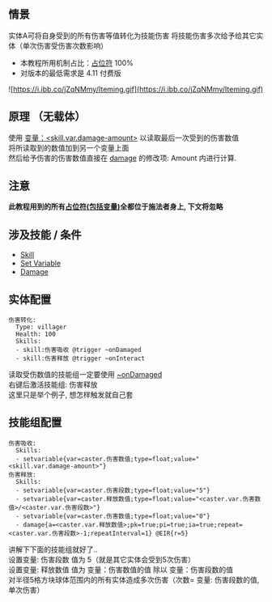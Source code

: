 情景
------
实体A可将自身受到的所有伤害等值转化为技能伤害
将技能伤害多次给予给其它实体（单次伤害受伤害次数影响）

- 本教程所用机制占比：[占位符](/技能/占位符) 100%
- 对版本的最低需求是 4.11 付费版

![https://i.ibb.co/jZqNMmy/Iteming.gif](https://i.ibb.co/jZqNMmy/Iteming.gif)


原理 （无载体）
------

使用 [变量：<skill.var.damage-amount>](/技能/变量) 以读取最后一次受到的伤害数值  
将所读取到的数值加到另一个变量上面  
然后给予伤害的伤害数值直接在 [damage](/技能/列表/damage) 的修改项: Amount 内进行计算.

注意
------

**此教程用到的所有[占位符(包括变量)](/技能/占位符)全都位于施法者身上, 下文将忽略**

涉及技能 / 条件
------

- [Skill](/技能/列表/skill)
- [Set Variable](/技能/列表/setvariable)
- [Damage](/技能/列表/damage)

实体配置
-------

    伤害转化:
      Type: villager
      Health: 100
      Skills:
      - skill:伤害吸收 @trigger ~onDamaged
      - skill:伤害释放 @trigger ~onInteract

读取受伤数值的技能组一定要使用 [~onDamaged](/技能/触发器)  
右键后激活技能组: 伤害释放  
这里只是举个例子, 想怎样触发就自己套

技能组配置
------

    伤害吸收:
      Skills:
      - setvariable{var=caster.伤害数值;type=float;value="<skill.var.damage-amount>"}
    伤害释放:
      Skills:
      - setvariable{var=caster.伤害段数;type=float;value="5"}
      - setvariable{var=caster.释放数值;type=float;value="<caster.var.伤害数值>/<caster.var.伤害段数>"}
      - setvariable{var=caster.伤害数值;type=float;value="0"}
      - damage{a=<caster.var.释放数值>;pk=true;pi=true;ia=true;repeat=<caster.var.伤害段数>-1;repeatInterval=1} @EIR{r=5}

讲解下下面的技能组就好了..  
设置变量: 伤害段数 值为 5（就是其它实体会受到5次伤害）  
设置变量: 释放数值 值为 变量：伤害数值的值 除以 变量：伤害段数的值  
对半径5格方块球体范围内的所有实体造成多次伤害（次数= 变量: 伤害段数的值, 单次伤害）